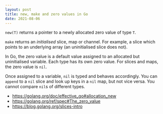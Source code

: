 ```yaml
---
layout: post
title: new, make and zero values in Go
date: 2021-08-06
---
```


`new(T)` returns a pointer to a newly allocated zero value of type `T`.

`make` returns an _initialised_ slice, map or channel. For example, a slice which points to an underlying array (an uninitialised slice does not).

In Go, the zero value is a default value assigned to an allocated but uninitialised variable. Each type has its own zero value. For slices and maps, the zero value is `nil`.

Once assigned to a variable, `nil` is typed and behaves accordingly. You can `append` to a `nil` slice and look up keys in a `nil` map, but not vice versa. You cannot compare `nil`s of different types.

- <https://golang.org/doc/effective_go#allocation_new>
- <https://golang.org/ref/spec#The_zero_value>
- <https://blog.golang.org/slices-intro>

